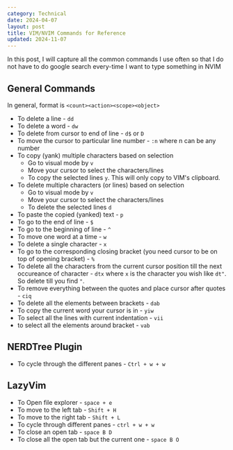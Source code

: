 ```yaml
---
category: Technical
date: 2024-04-07
layout: post
title: VIM/NVIM Commands for Reference
updated: 2024-11-07
---
```


In this post, I will capture all the common commands I use often so that I do not have to do google search every-time I want to type something in NVIM


## General Commands

In general, format is `<count><action><scope><object>`

- To delete a line -  `dd`
- To delete a word - `dw`
- To delete from cursor to end of line - `d$` or `D`
- To move the cursor to particular line number - `:n` where n can be any number
- To copy (yank) multiple characters based on selection
	- Go to visual mode by `v`
	- Move your cursor to select the characters/lines
	- To copy the selected lines `y`. This will only copy to VIM's clipboard.
- To delete multiple characters (or lines) based on selection
	- Go to visual mode by `v`
	- Move your cursor to select the characters/lines
	- To delete the selected lines `d`
- To paste the copied (yanked) text - `p`
- To go to the end of line - `$`
- To go to the beginning of line - `^`
- To move one word at a time - `w`
- To delete a single character - `x`
- To go to the corresponding closing bracket (you need cursor to be on top of opening bracket) - `%`
- To delete all the characters from the current cursor position till the next occureance of character - `dtx` where `x` is the character you wish like `dt"`. So delete till you find `"`.
- To remove everything between the quotes and place cursor after quotes - `ciq`
- To delete all the elements between brackets - `dab`
- To copy the current word your cursor is in - `yiw`
- To select all the lines with current indentation - `vii`
- to select all the elements around bracket - `vab`

## NERDTree Plugin

- To cycle through the different panes - `Ctrl + w + w` 

## LazyVim 
- To Open file explorer - `space + e`
- To move to the left tab - `Shift + H`
- To move to the right tab - `Shift + L`
- To cycle through different panes - `ctrl + w + w`
- To close an open tab - `space B D`
- To close all the open tab but the current one - `space B O`